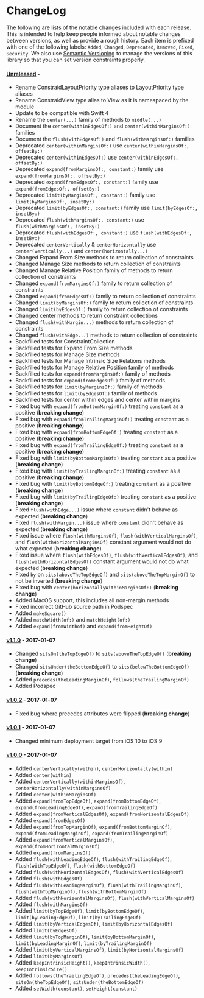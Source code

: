 # ChangeLog

The following are lists of the notable changes included with each release.
This is intended to help keep people informed about notable changes between
versions, as well as provide a rough history. Each item is prefixed with
one of the following labels: `Added`, `Changed`, `Deprecated`,
`Removed`, `Fixed`, `Security`. We also use [Semantic
Versioning](http://semver.org) to manage the versions of this library so
that you can set version constraints properly.

#### [Unreleased][unreleased] -

* Rename ConstraidLayoutPriority type aliases to LayoutPriority type aliases
* Rename ConstraidView type alias to View as it is namespaced by the module
* Update to be compatible with Swift 4
* Rename the `center(...)` family of methods to `middle(...)`
* Document the `center(withinEdgesOf:)` and `center(withinMarginsOf:)` families
* Document the `flush(withEdgesOf:)` and `flush(withMarginsOf:)` families
* Deprecated `center(withinMarginsOf:)` use `center(withinMarginsOf:, offsetBy:)`
* Deprecated `center(withinEdgesOf:)` use `center(withinEdgesOf:, offsetBy:)`
* Deprecated `expand(fromMarginsOf:, constant:)` family use `expand(fromMarginsOf:, offsetBy:)`
* Deprecated `expand(fromEdgesOf:, constant:)` family use `expand(fromEdgesOf:, offsetBy:)`
* Deprecated `limit(byMarginsOf:, constant:)` family use `limit(byMarginsOf:, insetBy:)`
* Deprecated `limit(byEdgesOf:, constant:)` family use `limit(byEdgesOf:, insetBy:)`
* Deprecated `flush(withMarginsOf:, constant:)` use `flush(withMarginsOf:, insetBy:)`
* Deprecated `flush(withEdgesOf:, constant:)` use `flush(withEdgesOf:, insetBy:)`
* Deprecated `centerVertically` & `centerHorizontally` use `center(vertically...)` and `center(horizontally...)`
* Changed Expand From Size methods to return collection of constraints
* Changed Manage Size methods to return collection of constraints
* Changed Manage Relative Position family of methods to return collection of constraints
* Changed `expand(fromMarginsOf:)` family to return collection of constraints
* Changed `expand(fromEdgesOf:)` family to return collection of constraints
* Changed `limit(byMarginsOf:)` family to return collection of constraints
* Changed `limit(byEdgesOf:)` family to return collection of constraints
* Changed center methods to return constraint collections
* Changed `flush(withMargin...)` methods to return collection of constraints
* Changed `flush(withEdge...)` methods to return collection of constraints
* Backfilled tests for ConstraintCollection
* Backfilled tests for Expand From Size methods
* Backfilled tests for Manage Size methods
* Backfilled tests for Manage Intrinsic Size Relations methods
* Backfilled tests for Manage Relative Position family of methods
* Backfilled tests for `expand(fromMarginsOf:)` family of methods
* Backfilled tests for `expand(fromEdgesOf:)` family of methods
* Backfilled tests for `limit(byMarginsOf:)` family of methods
* Backfilled tests for `limit(byEdgesOf:)` family of methods
* Backfilled tests for center within edges and center within margins
* Fixed bug with `expand(fromBottomMarginOf:)` treating `constant` as a positive
  (**breaking change**)
* Fixed bug with `expand(fromTrailingMarginOf:)` treating `constant` as a positive
  (**breaking change**)
* Fixed bug with `expand(fromBottomEdgeOf:)` treating `constant` as a positive
  (**breaking change**)
* Fixed bug with `expand(fromTrailingEdgeOf:)` treating `constant` as a positive
  (**breaking change**)
* Fixed bug with `limit(byBottomMarginOf:)` treating `constant` as a positive
  (**breaking change**)
* Fixed bug with `limit(byTrailingMarginOf:)` treating `constant` as a positive
  (**breaking change**)
* Fixed bug with `limit(byBottomEdgeOf:)` treating `constant` as a positive
  (**breaking change**)
* Fixed bug with `limit(byTrailingEdgeOf:)` treating `constant` as a positive
  (**breaking change**)
* Fixed `flush(withEdge...)` issue where `constant` didn't behave as expected
  (**breaking change**)
* Fixed `flush(withMargin...)` issue where `constant` didn't behave as expected
  (**breaking change**)
* Fixed issue where `flush(withMarginsOf)`, `flush(withVerticalMarginsOf)`, and
  `flush(withHorizontalMarginsOf)` constant argument would not do what expected
  (**breaking change**)
* Fixed issue where `flush(withEdgesOf)`, `flush(withVerticalEdgesOf)`, and
  `flush(withHorizontalEdgesOf)` constant argument would not do what expected
  (**breaking change**)
* Fixed `by` on `sits(aboveTheTopEdgeOf)` and `sits(aboveTheTopMarginOf)` to not
  be inverted (**breaking change**)
* Fixed bug with `center(horizontallyWithinMarginsOf:)` (**breaking change**)
* Added MacOS support, this includes all non-margin methods
* Fixed incorrect GitHub source path in Podspec
* Added `makeSquare()`
* Added `matchWidth(of:)` and `matchHeight(of:)`
* Added `expand(fromWidthof)` and `expand(fromHeightOf)`

#### [v1.1.0][v1.1.0] - 2017-01-07

* Changed `sitsOn(theTopEdgeOf)` to `sits(aboveTheTopEdgeOf)`
  (**breaking change**)
* Changed `sitsUnder(theBottomEdgeOf)` to `sits(belowTheBottomEdgeOf)`
  (**breaking change**)
* Added `precedes(theLeadingMarginOf)`, `follows(theTrailingMarginOf)`
* Added Podspec

#### [v1.0.2][v1.0.2] - 2017-01-07

* Fixed bug where precedes attributes were flipped (**breaking change**)

#### [v1.0.1][v1.0.1] - 2017-01-07

* Changed minimum deployment target from iOS 10 to iOS 9

#### [v1.0.0][v1.0.0] - 2017-01-07

* Added `centerVertically(within)`, `centerHorizontally(within)`
* Added `center(within)`
* Added `centerVertically(withinMarginsOf)`,
  `centerHorizontally(withinMarginsOf)`
* Added `center(withinMarginsOf)`
* Added `expand(fromTopEdgeOf)`, `expand(fromBottomEdgeOf)`,
  `expand(fromLeadingEdgeOf)`, `expand(fromTrailingEdgeOf)`
* Added `expand(fromVerticalEdgesOf)`, `expand(fromHorizontalEdgesOf)`
* Added `expand(fromEdgesOf)`
* Added `expand(fromTopMarginOf)`, `expand(fromBottomMarginOf)`,
  `expand(fromLeadingMarginOf)`, `expand(fromTrailingMarginOf)`
* Added `expand(fromVerticalMarginsOf)`, `expand(fromHorizontalMarginsOf)`
* Added `expand(fromMarginsOf)`
* Added `flush(withLeadingEdgeOf)`, `flush(withTrailingEdgeOf)`,
  `flush(withTopEdgeOf)`, `flush(withBottomEdgeOf)`
* Added `flush(withHorizontalEdgesOf)`, `flush(withVerticalEdgesOf)`
* Added `flush(withEdgesOf)`
* Added `flush(withLeadingMarginOf)`, `flush(withTrailingMarginOf)`,
  `flush(withTopMarginOf)`, `flush(withBottomMarginOf)`
* Added `flush(withHorizontalMarginsOf)`, `flush(withVerticalMarginsOf)`
* Added `flush(withMarginsOf)`
* Added `limit(byTopEdgeOf)`, `limit(byBottomEdgeOf)`, `limit(byLeadingEdgeOf)`,
  `limit(byTrailingEdgeOf)`
* Added `limit(byVerticalEdgesOf)`, `limit(byHorizontalEdgesOf)`
* Added `limit(byEdgesOf)`
* Added `limit(byTopMarginOf)`, `limit(byBottomMarginOf)`,
  `limit(byLeadingMarginOf)`, `limit(byTrailingMarginOf)`
* Added `limit(byVerticalMarginsOf)`, `limit(byHorizontalMarginsOf)`
* Added `limit(byMarginsOf)`
* Added `keepIntrinsicHeight()`, `keepIntrinsicWidth()`, `keepIntrinsicSize()`
* Added `follows(theTrailingEdgeOf)`, `precedes(theLeadingEdgeOf)`,
  `sitsOn(theTopEdgeOf)`, `sitsUnder(theBottomEdgeOf)`
* Added `setWidth(constant)`, `setHeight(constant)`

[unreleased]: https://github.com/uptech/Constraid/compare/1.1.0...HEAD
[v1.0.0]: https://github.com/uptech/Constraid/compare/d21a21...1.0.0
[v1.0.1]: https://github.com/uptech/Constraid/compare/1.0.0...1.0.1
[v1.0.2]: https://github.com/uptech/Constraid/compare/1.0.1...1.0.2
[v1.1.0]: https://github.com/uptech/Constraid/compare/1.0.2...1.1.0

